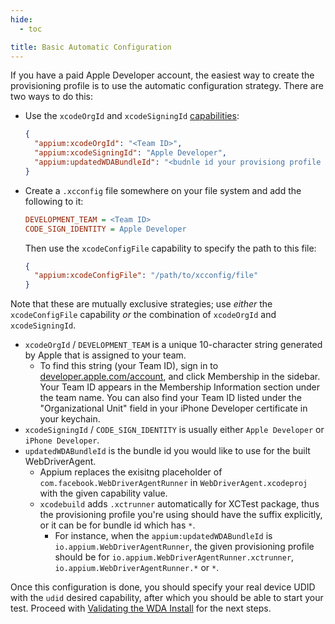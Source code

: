 ```yaml
---
hide:
  - toc

title: Basic Automatic Configuration
---
```


If you have a paid Apple Developer account, the easiest way to create the provisioning profile is
to use the automatic configuration strategy. There are two ways to do this:

* Use the `xcodeOrgId` and `xcodeSigningId` [capabilities](../reference/capabilities.md):
    ```json
    {
      "appium:xcodeOrgId": "<Team ID>",
      "appium:xcodeSigningId": "Apple Developer",
      "appium:updatedWDABundleId": "<budnle id your provisiong profile can accept>"
    }
    ```
* Create a `.xcconfig` file somewhere on your file system and add the following to it:
  ```ini
  DEVELOPMENT_TEAM = <Team ID>
  CODE_SIGN_IDENTITY = Apple Developer
  ```
  Then use the `xcodeConfigFile` capability to specify the path to this file:
  ```json
  {
    "appium:xcodeConfigFile": "/path/to/xcconfig/file"
  }
  ```

Note that these are mutually exclusive strategies; use _either_ the `xcodeConfigFile` capability
_or_ the combination of `xcodeOrgId` and `xcodeSigningId`.

* `xcodeOrgId` / `DEVELOPMENT_TEAM` is a unique 10-character string generated by Apple that is
  assigned to your team.
    * To find this string (your Team ID), sign in to [developer.apple.com/account](https://developer.apple.com/account),
      and click Membership in the sidebar. Your Team ID appears in the Membership Information
      section under the team name. You can also find your Team ID listed under the "Organizational
      Unit" field in your iPhone Developer certificate in your keychain.
* `xcodeSigningId` / `CODE_SIGN_IDENTITY` is usually either `Apple Developer` or `iPhone Developer`.
* `updatedWDABundleId` is the bundle id you would like to use for the built WebDriverAgent.
    * Appium replaces the exisitng placeholder of `com.facebook.WebDriverAgentRunner` in `WebDriverAgent.xcodeproj` with the given capability value.
    * `xcodebuild` adds `.xctrunner` automatically for XCTest package, thus the provisioning profile you're using should have the suffix explicitly, or it can be for bundle id which has `*`.
        * For instance, when the `appium:updatedWDABundleId` is `io.appium.WebDriverAgentRunner`, the given provisioning profile should be for `io.appium.WebDriverAgentRunner.xctrunner`, `io.appium.WebDriverAgentRunner.*` or `*`.

Once this configuration is done, you should specify your real device UDID with the `udid` desired
capability, after which you should be able to start your test. Proceed with
[Validating the WDA Install](./real-device-config.md#validating-the-wda-install) for the next steps.
